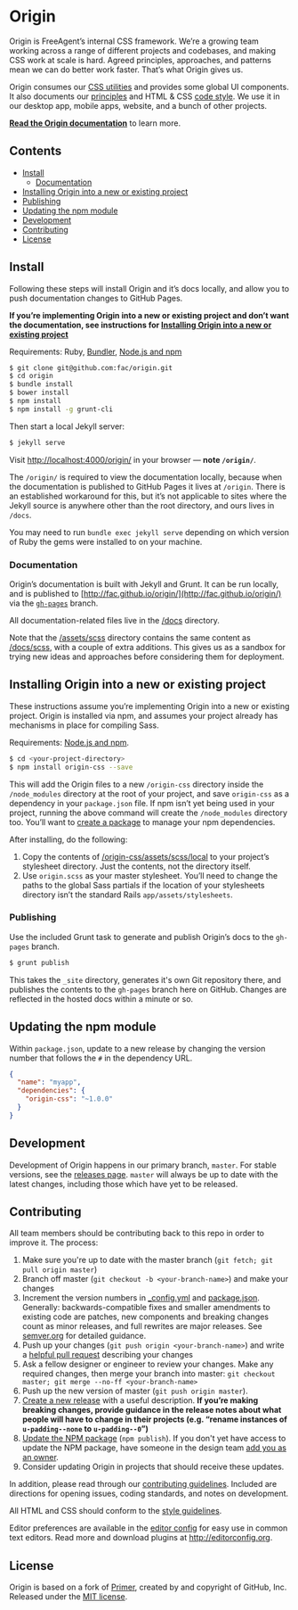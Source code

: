 # Origin

Origin is FreeAgent’s internal CSS framework. We’re a growing team working across a range of different projects and codebases, and making CSS work at scale is hard. Agreed principles, approaches, and patterns mean we can do better work faster. That’s what Origin gives us.

Origin consumes our [CSS utilities](https://github.com/fac/fa-css-utilities) and provides some global UI components. It also documents our [principles](http://fac.github.io/origin/principles/) and HTML & CSS [code style](http://fac.github.io/origin/code-style/). We use it in our desktop app, mobile apps, website, and a bunch of other projects.

[**Read the Origin documentation**](http://fac.github.io/origin/) to learn more.


## Contents

- [Install](#install)
  - [Documentation](#documentation)
- [Installing Origin into a new or existing project](#installing-origin-into-a-new-or-existing-project)
- [Publishing](#publishing)
- [Updating the npm module](#updating-the-npm-module)
- [Development](#development)
- [Contributing](#contributing)
- [License](#license)


## Install

Following these steps will install Origin and it’s docs locally, and allow you to push documentation changes to GitHub Pages.

**If you’re implementing Origin into a new or existing project and don’t want the documentation, see instructions for [Installing Origin into a new or existing project](#installing-origin-into-a-new-or-existing-project)**

Requirements: Ruby, [Bundler](http://bundler.io/), [Node.js and npm](http://nodejs.org/download/)

```bash
$ git clone git@github.com:fac/origin.git
$ cd origin
$ bundle install
$ bower install
$ npm install
$ npm install -g grunt-cli
```

Then start a local Jekyll server:

```bash
$ jekyll serve
```

Visit [http://localhost:4000/origin/](http://localhost:4000/origin/) in your browser — **note `/origin/`**.

The `/origin/` is required to view the documentation locally, because when the documentation is published to GitHub Pages it lives at `/origin`. There is an established workaround for this, but it’s not applicable to sites where the Jekyll source is anywhere other than the root directory, and ours lives in `/docs`.

You may need to run `bundle exec jekyll serve` depending on which version of Ruby the gems were installed to on your machine.

### Documentation

Origin’s documentation is built with Jekyll and Grunt. It can be run locally, and is published to [http://fac.github.io/origin/](http://fac.github.io/origin/) via the [`gh-pages`](https://github.com/fac/origin/tree/gh-pages) branch.

All documentation-related files live in the [/docs](https://github.com/fac/origin/tree/master/docs) directory.

Note that the [/assets/scss](https://github.com/fac/origin/blob/master/assets/scss/origin.scss) directory contains the same content as [/docs/scss](https://github.com/fac/origin/blob/master/docs/assets/scss/origin.scss), with a couple of extra additions. This gives us as a sandbox for trying new ideas and approaches before considering them for deployment.


## Installing Origin into a new or existing project

These instructions assume you’re implementing Origin into a new or existing project. Origin is installed via npm, and assumes your project already has mechanisms in place for compiling Sass.

Requirements: [Node.js and npm](http://nodejs.org/download/).

```bash
$ cd <your-project-directory>
$ npm install origin-css --save
```

This will add the Origin files to a new `/origin-css` directory inside the `/node_modules` directory at the root of your project, and save `origin-css` as a dependency in your `package.json` file. If npm isn’t yet being used in your project, running the above command will create the `/node_modules` directory too. You’ll want to [create a package](https://docs.npmjs.com/cli/init) to manage your npm dependencies.

After installing, do the following:

1. Copy the contents of [/origin-css/assets/scss/local](https://github.com/fac/origin/tree/master/assets/scss/local) to your project’s stylesheet directory. Just the contents, not the directory itself.
2. Use `origin.scss` as your master stylesheet. You’ll need to change the paths to the global Sass partials if the location of your stylesheets directory isn’t the standard Rails `app/assets/stylesheets`.


### Publishing

Use the included Grunt task to generate and publish Origin’s docs to the `gh-pages` branch.

```bash
$ grunt publish
```

This takes the `_site` directory, generates it's own Git repository there, and publishes the contents to the `gh-pages` branch here on GitHub. Changes are reflected in the hosted docs within a minute or so.


## Updating the npm module

Within `package.json`, update to a new release by changing the version number that follows the `#` in the dependency URL.

```json
{
  "name": "myapp",
  "dependencies": {
    "origin-css": "~1.0.0"
  }
}
```


## Development

Development of Origin happens in our primary branch, `master`. For stable versions, see the [releases page](https://github.com/fac/origin/releases). `master` will always be up to date with the latest changes, including those which have yet to be released.


## Contributing

All team members should be contributing back to this repo in order to improve it. The process:

1. Make sure you're up to date with the master branch (`git fetch; git pull origin master`)
2. Branch off master (`git checkout -b <your-branch-name>`) and make your changes
3. Increment the version numbers in [_config.yml](https://github.com/fac/origin/blob/master/_config.yml) and [package.json](https://github.com/fac/origin/blob/master/package.json). Generally: backwards-compatible fixes and smaller amendments to existing code are patches, new components and breaking changes count as minor releases, and full rewrites are major releases. See [semver.org](http://semver.org/) for detailed guidance.
4. Push up your changes (`git push origin <your-branch-name>`) and write a [helpful pull request](https://github.com/blog/1943-how-to-write-the-perfect-pull-request) describing your changes
5. Ask a fellow designer or engineer to review your changes. Make any required changes, then merge your branch into master: `git checkout master; git merge --no-ff <your-branch-name>`
6. Push up the new version of master (`git push origin master`).
7. [Create a new release](https://help.github.com/articles/creating-releases/) with a useful description. **If you’re making breaking changes, provide guidance in the release notes about what people will have to change in their projects (e.g. “rename instances of `u-padding--none` to `u-padding--0`”)**
8. [Update the NPM package](https://docs.npmjs.com/getting-started/publishing-npm-packages) (`npm publish`). If you don't yet have access to update the NPM package, have someone in the design team [add you as an owner](https://docs.npmjs.com/cli/owner).
9. Consider updating Origin in projects that should receive these updates.

In addition, please read through our [contributing guidelines](https://github.com/fac/origin/blob/master/CONTRIBUTING.md). Included are directions for opening issues, coding standards, and notes on development.

All HTML and CSS should conform to the [style guidelines](http://fac.github.io/origin/code-style/).

Editor preferences are available in the [editor config](https://github.com/fac/origin/blob/master/.editorconfig) for easy use in common text editors. Read more and download plugins at <http://editorconfig.org>.


## License

Origin is based on a fork of [Primer](https://github.com/primer/primer), created by and copyright of GitHub, Inc. Released under the [MIT license](LICENSE.md).
